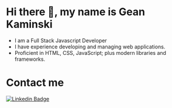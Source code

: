 # Hi there 👋, my name is Gean Kaminski

* I am a Full Stack Javascript Developer
* I have experience developing and managing web applications. 
* Proficient in HTML, CSS, JavaScript; plus modern libraries and frameworks.

# Contact me
[![Linkedin Badge](https://img.shields.io/badge/-LinkedIn-blue?style=flat-square&logo=Linkedin&logoColor=white&link=https://www.linkedin.com/in/gean-kaminski-2a9930b0)](https://www.linkedin.com/in/gean-kaminski-2a9930b0)



